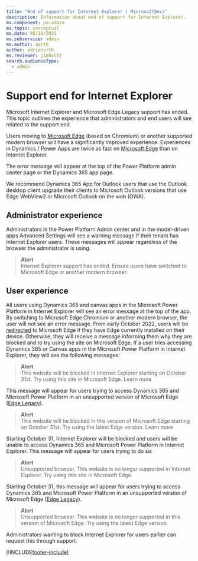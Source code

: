 ```yaml
---
title: "End of support for Internet Explorer | MicrosoftDocs"
description: Information about end of support for Internet Explorer.
ms.component: pa-admin
ms.topic: conceptual
ms.date: 08/18/2022
ms.subservice: admin
ms.author: aorth 
author: adrianorth
ms.reviewer: jimholtz
search.audienceType: 
  - admin
---
```

# Support end for Internet Explorer 

Microsoft Internet Explorer and Microsoft Edge Legacy support has ended. This topic outlines the experience that administrators and end users will see related to the support end.
 
Users moving to [Microsoft Edge](https://www.microsoft.com/edge) (based on Chromium) or another supported modern browser will have a significantly improved experience. Experiences in Dynamics / Power Apps are twice as fast on [Microsoft Edge](https://www.microsoft.com/edge) than on Internet Explorer.

The error message will appear at the top of the Power Platform admin center page or the Dynamics 365 app page.

We recommend Dynamics 365 App for Outlook users that use the Outlook desktop client upgrade their clients to Microsoft Outlook versions that use Edge WebView2 or  Microsoft Outlook on the web (OWA).

## Administrator experience 

Administrators in the Power Platform Admin center and in the model-driven apps Advanced Settings will see a warning message if their tenant has Internet Explorer users.  These messages will appear regardless of the browser the administrator is using. 

> **Alert** <br />
> Internet Explorer support has ended. Ensure users have switched to Microsoft Edge or another modern browser. 

## User experience 

All users using Dynamics 365 and canvas apps in the Microsoft Power Platform in Internet Explorer will see an error message at the top of the app. By switching to Microsoft Edge Chromium or another modern browser, the user will not see an error message. From early October 2022, users will be [redirected](https://www.learn.microsoft.com/deployedge/edge-learnmore-neededge) to Microsoft Edge if they have Edge currently installed on their device. Otherwise, they will receive a message informing them why they are blocked and to try using the site on Microsoft Edge. If a user tries accessing Dynamics 365 or Canvas apps in the Microsoft Power Platform in Internet Explorer, they will see the following messages:

> **Alert** <br />
> This website will be blocked in Internet Explorer starting on October 31st. Try using this site in Microsoft Edge. Learn more

This message will appear for users trying to access Dynamics 365 and Microsoft Power Platform in an unsupported version of Microsoft Edge ([Edge Legacy](https://blogs.windows.com/msedgedev/microsoft-edge-legacy-end-of-support)).

> **Alert** <br />
> This website will be blocked in this version of Microsoft Edge starting on October 31st. Try using the latest Edge version. Learn more

Starting October 31, Internet Explorer will be blocked and users will be unable to access Dynamics 365 and Microsoft Power Platform in Internet Explorer. This message will appear for users trying to do so:

> **Alert** <br />
>Unsupported browser. This website is no longer supported in Internet Explorer. Try using this site in Microsoft Edge.

Starting October 31, this message will appear for users trying to access Dynamics 365 and Microsoft Power Platform in an unsupported version of Microsoft Edge ([Edge Legacy](https://blogs.windows.com/msedgedev/microsoft-edge-legacy-end-of-support)).

> **Alert** <br />
> Unsupported browser. This website is no longer supported in this version of Microsoft Edge. Try using the latest Edge version. 

Administrators wanting to block Internet Explorer for users earlier can request this through support. 

[!INCLUDE[footer-include](../includes/footer-banner.md)]
